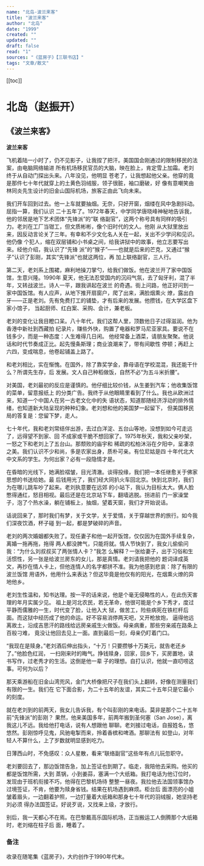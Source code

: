 ```yaml
---
name: "北岛-波兰来客"
title: "波兰来客"
author: "北岛"
date: "1999"
created: ""
updated: ""
draft: false
read: "1"
sources: "《蓝房子》【三联书店】"
tags: "文章/散文"
---
```


[[toc]]

# 北岛（赵振开）

## 《波兰来客》

**波兰来客**

飞机着陆一小时了，仍不见影子，让我捏了把汗。美国国会刚通过的限制移民的法案，由电脑网络输进
所有机场移民官员的大脑，映在脸上，肯定雪上加霜。老刘终于从自动门探出头来。八年没见，他明显
苍老了，让我想起他父亲。他穿的竟是那件七十年代就穿上的土黄色羽绒服，领子很脏，袖口磨破，好
像有意嘲笑由林同炎先生设计的旧金山国际机场，旅客正由此飞向未来。

我们开车回到过去。他一上车就要抽烟。无奈，只好开窗，烟缕在风中急剧抖动。屈指一算，我们认识
二十五年了。1972年春天，中学同学唐晓峰神秘地告诉我，他的邻居是地下艺术团体“先锋派”的“联
络副官”，这两个称号具有同样的吸引力。老刘在工厂当钳工，但文质彬彬，像个旧时代的文人。他刚
从大狱里放出来，因反动言论关了三年。有幸和不少文化名人关在一起，关出不少学问和见识。他仍像
个犯人，缩在双层铺和小书桌之间，给我讲狱中的故事，他立志要写出来。经他介绍，我认识了“先锋
派”的“猴子”——也就是后来的芒克，又通过“猴子”认识了彭刚，其实“先锋派”也就这两位，再
加上联络副官，三人行。

第二天，老刘系上围裙，麻利地操刀掌勺，给我们做饭。他在波兰开了家中国饭馆，生意兴隆。1990年
夏天，他无法忍受国内的沉闷气氛，去了匈牙利，混了半年，又转战波兰。诗人一平，跟我讲起在波兰
的奇遇。街上问路，他正好问到一家中国饭馆。有人应声，从地下推开扇窗户，爬了出来，满脸烟熏火
燎，露出白牙——正是老刘。先有免费打工的铺垫，才有后来的发展。他攒钱，在大学区盘下家小馆子，
当起厨师、红白案、采购、会计，兼老板。

老刘的变化让我目瞪口呆。八十年代，我们这帮人里，顶数他日子过得滋润。他为香港中新社到西藏拍
纪录片，赚些外快，购置了电器和罗马尼亚家具。要说不在钱多少，而是一种态度：人生难得几日闲。
他经常备上酒菜，请朋友聚聚。他说话和时代节奏成正比。起先慢条斯理；商业浪潮来了，带有间歇性
停顿；再赶上六四，变成喘息，他卷起铺盖上路了。

和老刘相比，实在惭愧。在国外，除了靠奖学金，靠母语在学校混混，我还能干什么？所谓先生存，后
发展。文人自己种稻做饭，自然不必“为五斗米折腰”。

对美国，老刘最初的反应是谨慎的。他仔细比较价钱，从生姜到汽车；他收集饭馆的菜单，留意报纸上
的分类广告。我终于从他眼睛里看到了什么。我也从欧洲过来，知道一个中国人在另一古老文化中的失
语状态，知道那随经济浮动的排外情绪，也知道新大陆呈现的种种幻象。老刘想和他的美国梦一起留下，
但美国移民局的答复是：您留下梦，走人。

七十年代，我和老刘常结伴出游，去过白洋淀、五台山等地，没想到如今可走远了，远得望不到家、回
不成家或干脆不想回家了。1975年秋天，我和父亲吵架，一怒之下和老刘上了五台山。那颓败的庙宇和
稀疏的松柏沐浴在夕阳中，呈凄凉之美。我们认识不少和尚，多是农家出身，质朴可亲。有位尼姑是四
十年代北大中文系的学生。为何出家？必有一段隐情才是。

在昏暗的光线下，她满脸褶皱，目光清澈。谈得投缘，我们把一本任继愈关于佛家思想的书送给她。最
后钱用光了，我们经大同扒火车回北京。快到北京时，我们为在哪儿跳车吵了起来。老刘执意要在远郊
的小站下，我认为目标太大。俩人脸憋得通红，怒目相视。最后还是在北京站下车，翻墙逃脱。拐进前
门一家澡堂子，泡了个热水澡，躺在铺板上，抽烟，望着天窗，我们才开始说话。

话说回来了，那时我们有梦，关于文学，关于爱情，关于穿越世界的旅行。如今我们深夜饮酒，杯子碰
到一起，都是梦破碎的声音。

老刘的两次婚姻都失败了。现任妻子和他一起开饭馆，仅仅因为在国外手续复杂，离婚一拖再拖，拖得
两人都没脾气，只能将就。情人节快到了，我女儿偷偷问我：“为什么刘叔叔买了两张情人卡？”我怎
么解释？一张给妻子，出于习俗和生活惯性，另一张是给波兰房东的女儿，那是真情。老刘请我把他的
题词译成英文，再抄在情人卡上，但他连情人的名字都拼不准。我为他感到悲哀：除了有限的波兰饭馆
用语外，他用什么来表达？但这毕竟是他仅有的阳光，在烟熏火燎的异地他乡。

老刘生性温和，知书达理。按一平的话来说，他是个毫无侵略性的人，在此伤天害理的年月实属少见。
祖上是河北农民，若无革命，他很可能是个乡下秀才，度过平静而儒雅的一生，时代变了脸，让他入大
狱，做苦工，险些病死在铁栏杆后面。而这狱中经历成了他的命运。好不容易消停两天吧，又开枪放炮，
逼得他远离故土，沿成吉思汗的路线给远房亲戚生火做饭。母亲病重，那些穷亲戚在路条上百般刁难，
竟没让他回去见上一面。直到最后一刻，母亲仍盯着门口。

“我现在是赎身。”老刘酒后伸出指头，“十万！只要攒够十万美元，就告老还乡了。”他脸色红润，
一扫刚来时的晦气。挣钱赎身，回家，回乡下，买房置地，读书写作，过老秀才的生活。这倒是他一辈
子的理想。自打认识，他就一直叨唠这事。可何为以后？

那天乘游船在旧金山湾兜风，金门大桥像把尺子在我们头上翻转，好像在测量我们有限的一生。我们在
它下面合影，为二十五年的友谊，其实二十五年只是它最小的刻度。

就在老刘到的前两天，我女儿告诉我，有个叫彭刚的来电话。莫非是那个二十五年前“先锋派”的彭刚？
果然，他来美国多年，前两年搬到圣何塞（San Jose），离我这儿不远。我给他打电话，说有人想跟他
聊聊。老刘接过电话，自报姓名，悠悠然。彭刚惊呼见鬼，风驰电掣而来，拎着香槟和啤酒。那聊法有
如登山，对年轻人不算什么，上了岁数就明显感到吃力。

日薄西山时，不免感叹：众人星散，看来“联络副官”这些年有点儿玩忽职守。

老刘要回去了，那边饭馆告急，加上签证也到期了。临走，我陪他去采购。他买的都是饭馆所需，大到
蒸锅，小到姜蒜，塞满一个大纸箱。我打电话为他订位时，发现由于班机衔接不巧，他得在巴黎机场待
整整一昼夜。我拉他去法国领事馆办过境签证，不肯，他要为赎身省钱。结果在机场遇到麻烦。柜台后
面漂亮的小姐皱着眉头，一边翻着护照，一边打量着大纸箱和那身七十年代的羽绒服，她坚持老刘必须
得办法国签证。好说歹说，又找来上级，才放行。

别后，我一天都心不在焉。在巴黎戴高乐国际机场，正当搬运工人倒腾那个大纸箱时，老刘缩在柱子后
面，睡着了。

### 备注

收录在随笔集《蓝房子》，大约创作于1990年代末。
